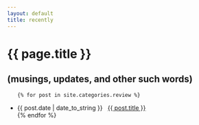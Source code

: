 ```yaml
---
layout: default
title: recently
---
```



# {{ page.title }}
## (musings, updates, and other such words)

<ul class="posts">
	
	{% for post in site.categories.review %}
 <li><span>{{ post.date | date_to_string }}</span> &nbsp; <a href="{{ post.url }}">{{ post.title }}</a></li>
{% endfor %}
</ul>

